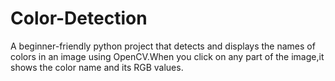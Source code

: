 # Color-Detection
A beginner-friendly python project that detects and displays the names of colors in an image using OpenCV.When you click on any part of the image,it shows the color name and its RGB values.
